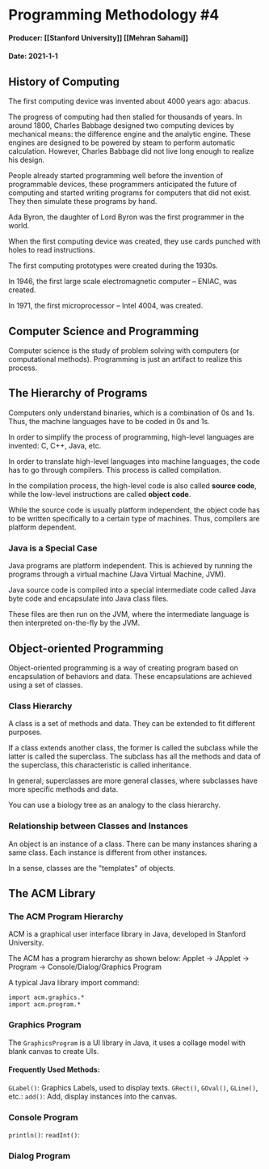 # Programming Methodology #4
#### Producer: [[Stanford University]] [[Mehran Sahami]]
#### Date: 2021-1-1
## History of Computing

The first computing device was invented about 4000 years ago: abacus.

The progress of computing had then stalled for thousands of years. In around 1800, Charles Babbage designed two computing devices by mechanical means: the difference engine and the analytic engine. These engines are designed to be powered by steam to perform automatic calculation. However, Charles Babbage did not live long enough to realize his design.

People already started programming well before the invention of programmable devices, these programmers anticipated the future of computing and started writing programs for computers that did not exist. They then simulate these programs by hand.

Ada Byron, the daughter of Lord Byron was the first programmer in the world.

When the first computing device was created, they use cards punched with holes to read instructions.

The first computing prototypes were created during the 1930s.

In 1946, the first large scale electromagnetic computer – ENIAC, was created.

In 1971, the first microprocessor – Intel 4004, was created.

## Computer Science and Programming
Computer science is the study of problem solving with computers (or computational methods). Programming is just an artifact to realize this process.

## The Hierarchy of Programs
Computers only understand binaries, which is a combination of 0s and 1s. Thus, the machine languages have to be coded in 0s and 1s.

In order to simplify the process of programming, high-level languages are invented: C, C++, Java, etc.

In order to translate high-level languages into machine languages, the code has to go through compilers. This process is called compilation.

In the compilation process, the high-level code is also called **source code**, while the low-level instructions are called **object code**.

While the source code is usually platform independent, the object code has to be written specifically to a certain type of machines. Thus, compilers are platform dependent.

### Java is a Special Case
Java programs are platform independent. This is achieved by running the programs through a virtual machine (Java Virtual Machine, JVM).

Java source code is compiled into a special intermediate code called Java byte code and encapsulate into Java class files.

These files are then run on the JVM, where the intermediate language is then interpreted on-the-fly by the JVM.

## Object-oriented Programming
Object-oriented programming is a way of creating program based on encapsulation of behaviors and data. These encapsulations are achieved using a set of classes.

### Class Hierarchy
A class is a set of methods and data. They can be extended to fit different purposes.

If a class extends another class, the former is called the subclass while the latter is called the superclass. The subclass has all the methods and data of the superclass, this characteristic is called inheritance.

In general, superclasses are more general classes, where subclasses have more specific methods and data.

You can use a biology tree as an analogy to the class hierarchy.

### Relationship between Classes and Instances
An object is an instance of a class. There can be many instances sharing a same class. Each instance is different from other instances.

In a sense, classes are the "templates" of objects.

## The ACM Library
### The ACM Program Hierarchy
ACM is a graphical user interface library in Java, developed in Stanford University.

The ACM has a program hierarchy as shown below:
Applet -> JApplet -> Program -> Console/Dialog/Graphics Program

A typical Java library import command:
```
import acm.graphics.*
import acm.program.*

```

### Graphics Program
The `GraphicsProgram` is a UI library in Java, it uses a collage model with blank canvas to create UIs.

#### Frequently Used Methods:
`GLabel()`: Graphics Labels, used to display texts.
`GRect()`, `GOval()`, `GLine()`, etc.: 
`add()`: Add, display instances into the canvas.

### Console Program
`println()`:
`readInt()`:

### Dialog Program

